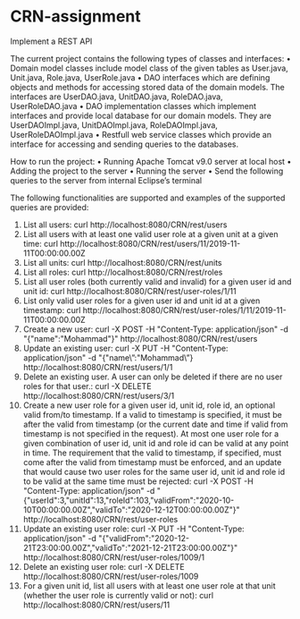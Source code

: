 # CRN-assignment
Implement a REST API

The current project contains the following types of classes and interfaces:
•	Domain model classes include model class of the given tables as User.java, Unit.java, Role.java, UserRole.java
•	DAO interfaces which are defining objects and methods for accessing stored data of the domain models. The interfaces are UserDAO.java, UnitDAO.java, RoleDAO.java, UserRoleDAO.java
•	DAO implementation classes which implement interfaces and provide local database for our domain models. They are UserDAOImpl.java, UnitDAOImpl.java, RoleDAOImpl.java, UserRoleDAOImpl.java
•	Restfull web service classes which provide an interface for accessing and sending queries to the databases.

How to run the project:
•	Running Apache Tomcat v9.0 server at local host
•	Adding the project to the server
•	Running the server
•	Send the following queries to the server from internal Eclipse’s terminal

The following functionalities are supported and examples of the supported queries are provided:
1.	List all users:  curl http://localhost:8080/CRN/rest/users
2.	List all users with at least one valid user role at a given unit at a given time: curl http://localhost:8080/CRN/rest/users/11/2019-11-11T00:00:00.00Z
3.	List all units: curl http://localhost:8080/CRN/rest/units
4.	List all roles: curl http://localhost:8080/CRN/rest/roles
5.	List all user roles (both currently valid and invalid) for a given user id and unit id:  curl http://localhost:8080/CRN/rest/user-roles/1/11
6.	List only valid user roles for a given user id and unit id at a given timestamp: curl http://localhost:8080/CRN/rest/user-roles/1/11/2019-11-11T00:00:00.00Z
7.	Create a new user: curl -X POST -H "Content-Type: application/json" -d "{\"name\":\"Mohammad\"}" http://localhost:8080/CRN/rest/users
8.	Update an existing user: curl -X PUT -H "Content-Type: application/json" -d "{\"name\”:\"Mohammad\”} http://localhost:8080/CRN/rest/users/1/1
9.	Delete an existing user. A user can only be deleted if there are no user roles for that user.: curl -X DELETE http://localhost:8080/CRN/rest/users/3/1
10.	Create a new user role for a given user id, unit id, role id, an optional valid from/to timestamp. If a valid to timestamp is specified, it must be after the valid from timestamp (or the current date and time if valid from timestamp is not specified in the request). At most one user role for a given combination of
user id, unit id and role id can be valid at any point in time. The requirement that the valid to timestamp, if specified, must come after the
valid from timestamp must be enforced, and an update that would cause two user roles for the same user id, unit id and role id to be valid at the
same time must be rejected: curl -X POST -H "Content-Type: application/json" -d "{\"userId\":3,\"unitId\":13,\"roleId\":103,\"validFrom\":\"2020-10-10T00:00:00.00Z\",\"validTo\":\"2020-12-12T00:00:00.00Z\"}" http://localhost:8080/CRN/rest/user-roles
11.	Update an existing user role: curl -X PUT -H "Content-Type: application/json" -d "{\"validFrom\":\"2020-12-21T23:00:00.00Z\",\"validTo\":\"2021-12-21T23:00:00.00Z\"}" http://localhost:8080/CRN/rest/user-roles/1009/1
12.	Delete an existing user role: curl -X DELETE http://localhost:8080/CRN/rest/user-roles/1009
13. For a given unit id, list all users with at least one user role at that unit (whether the user role is currently valid or not): curl http://localhost:8080/CRN/rest/users/11 

